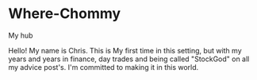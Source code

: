 # Where-Chommy
My hub

Hello! My name is Chris. This is My first time in this setting, but with my years and years in finance, day trades and being called "StockGod" on all my advice post's. I'm committed to making it in this world.
